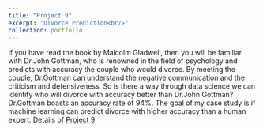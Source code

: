 ```yaml
---
title: "Project 9"
excerpt: "Divorce Prediction<br/>"
collection: portfolio
---
```


If you have read the book by Malcolm Gladwell, then you will be familiar with Dr.John Gottman, who is renowned in the field of psychology and predicts with accuracy the couple who would divorce. By meeting the couple, Dr.Gottman can understand the negative communication and the criticism and defensiveness. So is there a way through data science we can identify who will divorce with accuracy better than Dr.John Gottman? Dr.Gottman boasts an accuracy rate of 94%. The goal of my case study is if machine learning can predict divorce with higher accuracy than a human expert.
Details of [Project 9](https://github.com/rohvalder/Project-Portfolio/tree/gh-pages/Project%209)
